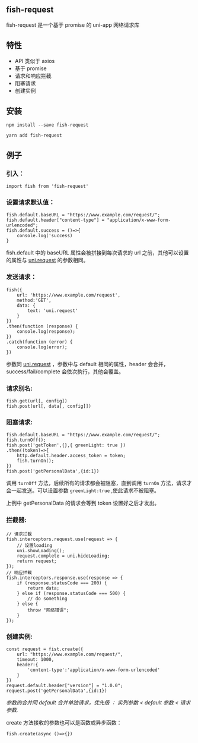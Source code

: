 ## fish-request

fish-request 是一个基于 promise 的 uni-app 网络请求库

## 特性

-   API 类似于 axios
-   基于 promise
-   请求和响应拦截
-   阻塞请求
-   创建实例

## 安装

```
npm install --save fish-request
```

```
yarn add fish-request
```

## 例子

### 引入：

```
import fish from 'fish-request'
```

### 设置请求默认值：

```
fish.default.baseURL = "https://www.example.com/request/";
fish.default.header["content-type"] = "application/x-www-form-urlencoded";
fish.default.success = ()=>{
    console.log('success)
}
```

fish.default 中的 baseURL 属性会被拼接到每次请求的 url 之前，其他可以设置的属性与 [uni.request](https://uniapp.dcloud.io/api/request/request) 的参数相同。

### 发送请求：

```
fish({
    url: 'https://www.example.com/request',
    method:'GET',
    data: {
        text: 'uni.request'
    }
})
.then(function (response) {
    console.log(response);
})
.catch(function (error) {
    console.log(error);
})
```

参数同 [uni.request](https://uniapp.dcloud.io/api/request/request) ，参数中与 default 相同的属性，header 会合并，success/fail/complete 会依次执行，其他会覆盖。

### 请求别名:

```
fish.get(url[, config])
fish.post(url[, data[, config]])
```

### 阻塞请求:

```
fish.default.baseURL = "https://www.example.com/request/";
fish.turnOff();
fish.post('getToken',{},{ greenLight: true })
.then((token)=>{
    http.default.header.access_token = token;
    fish.turnOn();
})
fish.post('getPersonalData',{id:1})
```

调用 `turnOff` 方法，后续所有的请求都会被阻塞，直到调用 `turnOn` 方法，请求才会一起发送。可以设置参数 `greenLight:true` ,使此请求不被阻塞。

上例中 getPersonalData 的请求会等到 token 设置好之后才发出。

### 拦截器:

```
// 请求拦截
fish.interceptors.request.use(request => {
    // 设置loading
    uni.showLoading();
    request.complete = uni.hideLoading;
    return request;
});
// 响应拦截
fish.interceptors.response.use(response => {
    if (response.statusCode === 200) {
        return data;
    } else if (response.statusCode === 500) {
        // do something
    } else {
        throw "网络错误";
    }
});
```

### 创建实例:

```
const request = fist.create({
    url: "https://www.example.com/request/",
    timeout: 1000,
    header:{
        'content-type':'application/x-www-form-urlencoded'
    }
})
request.default.header["version"] = "1.0.0";
request.post('getPersonalData',{id:1})
```

_参数的合并同 default 合并单独请求，优先级 ： 实列参数 < default 参数 < 请求参数._

create 方法接收的参数也可以是函数或异步函数：

```
fish.create(async ()=>{})
```
